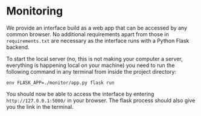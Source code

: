 # Monitoring

We provide an interface build as a web app that can be accessed by any common browser. No additional requirements apart from those in 
`requirements.txt` are necessary as the interface runs with a Python Flask backend. 

To start the local server (no, this is not making your computer a server, everything is happening local on your machine) you need
to run the following command in any terminal from inside the project directory:

```
env FLASK_APP=./monitor/app.py flask run
```

You should now be able to access the interface by entering `http://127.0.0.1:5000/` in your browser. The flask process should
also give you the link in the terminal.
